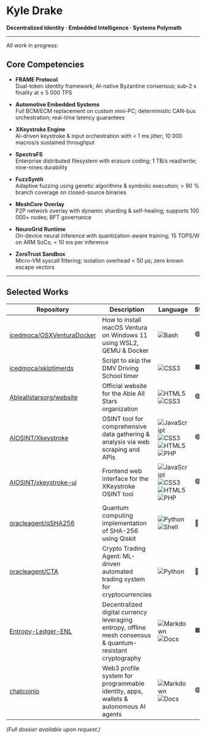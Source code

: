 # Kyle Drake

**Decentralized Identity · Embedded Intelligence · Systems Polymath**

---
All work in progress:
## Core Competencies

- **FRAME Protocol**  
  Dual-token identity framework; AI-native Byzantine consensus; sub-2 s finality at ≥ 5 000 TPS

- **Automotive Embedded Systems**  
  Full BCM/ECM replacement on custom mini-PC; deterministic CAN-bus orchestration; real-time latency guarantees

- **XKeystroke Engine**  
  AI-driven keystroke & input orchestration with < 1 ms jitter; 10 000 macros/s sustained throughput

- **SpectraFS**  
  Enterprise distributed filesystem with erasure coding; 1 TB/s read/write; nine-nines durability

- **FuzzSynth**  
  Adaptive fuzzing using genetic algorithms & symbolic execution; > 90 % branch coverage on closed-source binaries

- **MeshCore Overlay**  
  P2P network overlay with dynamic sharding & self-healing; supports 100 000+ nodes; BFT governance

- **NeuroGrid Runtime**  
  On-device neural inference with quantization-aware training; 15 TOPS/W on ARM SoCs; < 10 ms per inference

- **ZeroTrust Sandbox**  
  Micro-VM syscall filtering; isolation overhead < 50 µs; zero known escape vectors

---

## Selected Works

| Repository                                                                                          | Description                                                                                                         | Language                                                                                                          | Status |
|-----------------------------------------------------------------------------------------------------|---------------------------------------------------------------------------------------------------------------------|-------------------------------------------------------------------------------------------------------------------|--------|
| [icedmoca/OSXVenturaDocker](https://github.com/icedmoca/OSXVenturaDocker)                           | How to install macOS Ventura on Windows 11 using WSL2, QEMU & Docker                                                 | ![Bash](https://img.shields.io/badge/Bash-121011?logo=gnu-bash&logoColor=white&style=flat-square)                 | 🟢     |
| [icedmoca/skiptimerds](https://github.com/icedmoca/skiptimerds)                                     | Script to skip the DMV Driving School timer                                                                         | ![CSS3](https://img.shields.io/badge/CSS3-1572B6?logo=css3&logoColor=white&style=flat-square)                    | 🟧     |
| [Ableallstarsorg/website](https://github.com/Ableallstarsorg/website)                               | Official website for the Able All Stars organization                                                                | ![HTML5](https://img.shields.io/badge/HTML5-E34F26?logo=html5&logoColor=white&style=flat-square) ![CSS3](https://img.shields.io/badge/CSS3-1572B6?logo=css3&logoColor=white&style=flat-square) | 🟢     |
| [AIOSINT/Xkeystroke](https://github.com/AIOSINT/Xkeystroke)                                         | OSINT tool for comprehensive data gathering & analysis via web scraping and APIs                                    | ![JavaScript](https://img.shields.io/badge/JavaScript-F7DF1E?logo=javascript&logoColor=black&style=flat-square) ![CSS3](https://img.shields.io/badge/CSS3-1572B6?logo=css3&logoColor=white&style=flat-square) ![HTML5](https://img.shields.io/badge/HTML5-E34F26?logo=html5&logoColor=white&style=flat-square) ![PHP](https://img.shields.io/badge/PHP-777BB4?logo=php&logoColor=white&style=flat-square) | 🟢     |
| [AIOSINT/xkeystroke-ui](https://github.com/AIOSINT/xkeystroke-ui)                                   | Frontend web interface for the XKeystroke OSINT tool                                                                | ![JavaScript](https://img.shields.io/badge/JavaScript-F7DF1E?logo=javascript&logoColor=black&style=flat-square) ![CSS3](https://img.shields.io/badge/CSS3-1572B6?logo=css3&logoColor=white&style=flat-square) ![HTML5](https://img.shields.io/badge/HTML5-E34F26?logo=html5&logoColor=white&style=flat-square) ![PHP](https://img.shields.io/badge/PHP-777BB4?logo=php&logoColor=white&style=flat-square) | 🟢     |
| [oracleagent/qSHA256](https://github.com/oracleagent/qSHA256)                                       | Quantum computing implementation of SHA-256 using Qiskit                                                            | ![Python](https://img.shields.io/badge/Python-3776AB?logo=python&logoColor=white&style=flat-square) ![Shell](https://img.shields.io/badge/Shell-121011?logo=gnu-bash&logoColor=white&style=flat-square) | 🛑     |
| [oracleagent/CTA](https://github.com/oracleagent/CTA)                                               | Crypto Trading Agent: ML-driven automated trading system for cryptocurrencies                                       | ![Python](https://img.shields.io/badge/Python-3776AB?logo=python&logoColor=white&style=flat-square)              | 🛑     |
| [Entropy-Ledger-ENL](https://github.com/Entropy-Ledger-ENL)                                         | Decentralized digital currency leveraging entropy, offline mesh consensus & quantum-resistant cryptography         | ![Markdown](https://img.shields.io/badge/Markdown-000000?logo=markdown&logoColor=white&style=flat-square) ![Docs](https://img.shields.io/badge/Docs-007EC6?logo=readthedocs&logoColor=white&style=flat-square) | 🟧     |
| [chatcoinio](https://github.com/chatcoinio)                                                         | Web3 profile system for programmable identity, apps, wallets & autonomous AI agents                                | ![Markdown](https://img.shields.io/badge/Markdown-000000?logo=markdown&logoColor=white&style=flat-square) ![Docs](https://img.shields.io/badge/Docs-007EC6?logo=readthedocs&logoColor=white&style=flat-square) | 🟢     |



*(Full dossier available upon request.)*  
